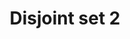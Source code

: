 ---
layout: posts_by_category
categories: disjoint-set-2
title: Disjoint set 2
permalink: /category/disjoint-set-2
---